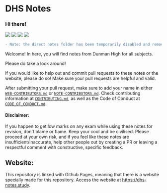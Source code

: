 # DHS Notes
### Hi there!

<img src="https://img.shields.io/github/repo-size/weiyi-m/dhs-notes"> <img src="https://img.shields.io/tokei/lines/github/weiyi-m/dhs-notes"> <img src="https://img.shields.io/github/issues-pr-closed/weiyi-m/dhs-notes">  <img src="https://img.shields.io/badge/license-MIT-brightgreen">

```diff
- Note: the direct notes folder has been temporarily disabled and removed.
```

Welcome! In here, you will find notes from Dunman High for all subjects.

Please do take a look around! 

If you would like to help out and commit pull requests to these notes or the website, please do so! Make sure your pull requests are helpful and valid.

After submitting your pull request, make sure to add your name in either [`WEB-CONTRIBUTORS.md`](.github/WEB-CONTRIBUTORS.md) or [`NOTE-CONTRIBUTORS.md`](.github/NOTE-CONTRIBUTORS.md). Check contributing information at [`CONTRIBUTING.md`](.github/CONTRIBUTING.md), as well as the Code of Conduct at [`CODE_OF_CONDUCT.md`](.github/CODE_OF_CONDUCT.md).

#### Disclaimer:
If you happen to get low marks on any exam while using these notes for revision, don't blame or flame. Keep your cool and be civilised. Please proceed at your own risk, and if you feel like these notes are insufficient/inaccurate, help other people out by creating a PR or leaving a respectful comment with constructive, specific feedback.

## Website:
This repository is linked with Github Pages, meaning that there is a website specially made for this repository.
Access the website at https://dhs-notes.study.



